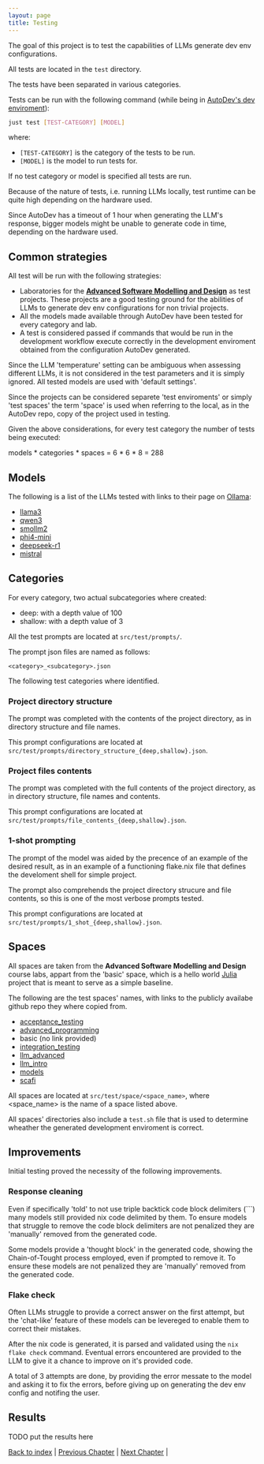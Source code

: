 ```yaml
---
layout: page
title: Testing
---
```


The goal of this project is to test the capabilities of LLMs generate dev env configurations.

All tests are located in the `test` directory.

The tests have been separated in various categories.

Tests can be run with the following command (while being in [AutoDev's dev enviroment](./architectural-design.md#development)):

```sh
just test [TEST-CATEGORY] [MODEL]
```

where:

- `[TEST-CATEGORY]` is the category of the tests to be run.
- `[MODEL]` is the model to run tests for.

If no test category or model is specified all tests are run.

Because of the nature of tests, i.e. running LLMs locally, test runtime can be quite high depending on the hardware used.

Since AutoDev has a timeout of 1 hour when generating the LLM's response, bigger models might be unable to generate code in time, depending on the hardware used.

## Common strategies

All test will be run with the following strategies:

- Laboratories for the [__Advanced Software Modelling and Design__](https://www.unibo.it/it/studiare/insegnamenti-competenze-trasversali-moocs/insegnamenti/insegnamento/2025/483706) as test projects. These projects are a good testing ground for the abilities of LLMs to generate dev env configurations for non trivial projects.
- All the models made available through AutoDev have been tested for every category and lab.
- A test is considered passed if commands that would be run in the development workflow execute correctly in the development enviroment obtained from the configuration AutoDev generated.

Since the LLM 'temperature' setting can be ambiguous when assessing different LLMs, it is not considered in the test parameters and it is simply ignored. All tested models are used with 'default settings'.

Since the projects can be considered separete 'test enviroments' or simply 'test spaces' the term 'space' is used when referring to the local, as in the AutoDev repo, copy of the project used in testing.

Given the above considerations, for every test category the number of tests being executed:

models * categories * spaces  = 6 * 6 * 8 = 288

## Models

The following is a list of the LLMs tested with links to their page on [Ollama](https://ollama.com/):

- [llama3](https://ollama.com/library/llama3)
- [qwen3](https://ollama.com/library/qwen3)
- [smollm2](https://ollama.com/library/smollm2)
- [phi4-mini](https://ollama.com/library/phi4-mini)
- [deepseek-r1](https://ollama.com/library/deepseek-r1)
- [mistral](https://ollama.com/library/mistral)

## Categories

For every category, two actual subcategories where created:

- deep: with a depth value of 100
- shallow: with a depth value of 3

All the test prompts are located at `src/test/prompts/`.

The prompt json files are named as follows:

`<category>_<subcategory>.json`

The following test categories where identified.

### Project directory structure

The prompt was completed with the contents of the project directory, as in directory structure and file names.

This prompt configurations are located at `src/test/prompts/directory_structure_{deep,shallow}.json`.

### Project files contents

The prompt was completed with the full contents of the project directory, as in directory structure, file names and contents.

This prompt configurations are located at `src/test/prompts/file_contents_{deep,shallow}.json`.

### 1-shot prompting

The prompt of the model was aided by the precence of an example of the desired result, as in an example of a functioning flake.nix file that defines the develoment shell for simple project.

The prompt also comprehends the project directory strucure and file contents, so this is one of the most verbose prompts tested.

This prompt configurations are located at `src/test/prompts/1_shot_{deep,shallow}.json`.

## Spaces

All spaces are taken from the __Advanced Software Modelling and Design__ course labs, appart from the 'basic' space, which is a hello world [Julia](http://julialang.org/) project that is meant to serve as a simple baseline.

The following are the test spaces' names, with links to the publicly availabe github repo they where copied from.


- [acceptance_testing](https://github.com/mviroli/asmd23-public-01-atdd)
- [advanced_programming](https://github.com/mviroli/asmd24-public-04-advanced-programming)
- basic (no link provided)
- [integration_testing](https://github.com/mviroli/asmd24-public-02-testing)
- [llm_advanced]()
- [llm_intro](https://github.com/cric96/asmd24-public-03-llm-intro-code)
- [models](https://github.com/mviroli/asmd24-public-models)
- [scafi](https://github.com/mviroli/asmd24-public-scafi)

All spaces are located at `src/test/space/<space_name>`, where <space_name> is the name of a space listed above.

All spaces' directories also include a `test.sh` file that is used to determine wheather the generated development enviroment is correct.

## Improvements

Initial testing proved the necessity of the following improvements.

### Response cleaning

Even if specifically 'told' to not use triple backtick code block delimiters (```) many models still provided nix code delimited by them. To ensure models that struggle to remove the code block delimiters are not penalized they are 'manually' removed from the generated code.

Some models provide a 'thought block' in the generated code, showing the Chain-of-Tought process employed, even if prompted to remove it. To ensure these models are not penalized they are 'manually' removed from the generated code.

### Flake check

Often LLMs struggle to provide a correct answer on the first attempt, but the 'chat-like' feature of these models can be levereged to enable them to correct their mistakes.

After the nix code is generated, it is parsed and validated using the `nix flake check` command. Eventual errors encountered are provided to the LLM to give it a chance to improve on it's provided code.

A total of 3 attempts are done, by providing the error messate to the model and asking it to fix the errors, before giving up on generating the dev env config and notifing the user.

## Results

TODO put the results here

[Back to index](./index.md) |
[Previous Chapter](./implementation.md) |
[Next Chapter](./conclusion.md) |

